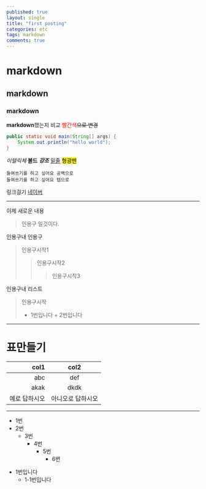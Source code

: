 ```yaml
---
published: true
layout: single
title: "first posting"
categories: etc
tags: markdown
comments: true
---
```


# markdown
## markdown
### markdown
**markdown**했는지 비교
<span style='color:red'>빨간색</span>~~으로 변경~~

```java
public static void main(String[] args) {
    System.out.println("hello world");
}
```
_이텔릭체_
__볼드__
___강조___
<u>밑줄</u>
<mark>형광펜</mark>

    들여쓰기를 하고 싶어요 공백으로
    들여쓰기를 하고 싶어요 탭으로

링크걸기
[네이버](http://naver.com)

--------------

이제 새로운 내용
> 인용구 일것이다.

인용구내 인용구
> 인용구시작1
> > 인용구시작2
> > > 인용구시작3

인용구내 리스트
> 인용구시작
 > * 1번입니다
    + 2번입니다

------------------

# 표만들기

col1 | col2
---:|:---:
abc|def
akak|dkdk
예로 답하시오|아니오로 답하시오

-------------------

* 1번
* 2번
  * 3번
    * 4번
      * 5번
        * 6번

- 1번입니다
    - 1-1번입니다
